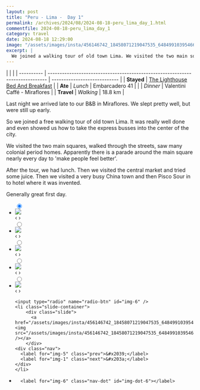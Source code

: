 ```yaml
---
layout: post
title: "Peru - Lima -  Day 1"
permalink: /archives/2024/08/2024-08-18-peru_lima_day_1.html
commentfile: 2024-08-18-peru_lima_day_1
category: travel
date: 2024-08-18 12:29:00
image: "/assets/images/insta/456146742_18458071219047535_6484991039546603785_n_17933512256909115.jpg"
excerpt: |
  We joined a walking tour of old town Lima. We visited the two main squares, walked through the streets, saw the central market and China town.
---
```


|            |                                                                               |
| ---------- | ----------------------------------------------------------------------------- | ---------------------------- |
| **Stayed** | [The Lighthouse Bed And Breakfast](https://maps.app.goo.gl/zTdsRLW8QgG8SFzp6) |
| **Ate**    | _Lunch_                                                                       | Embarcadero 41               |
|            | _Dinner_                                                                      | Valentini Caffé - Miraflores |
| **Travel** | _Walking_                                                                     | 18.8 km                      |

Last night we arrived late to our B&B in Miraflores. We slept pretty well, but were still up early.

So we joined a free walking tour of old town Lima. It was really well done and even showed us how to take the express busses into the center of the city.

We visited the two main squares, walked through the streets, saw many colonial period homes. Apparently there is a parade around the main square nearly every day to 'make people feel better'.

After the tour, we had lunch. Then we visited the central market and tried some juice. Then we visited a very busy China town and then Pisco Sour in to hotel where it was invented.

Generally great first day.

<ul class="slides">
    <input type="radio" name="radio-btn" id="img-1" checked="checked" />
    <li class="slide-container">
        <div class="slide">
          <a href="/assets/images/insta/455738279_18458071228047535_8232766050961783646_n_18036359663106531.jpg"><img src="/assets/images/insta/455738279_18458071228047535_8232766050961783646_n_18036359663106531.jpg" /></a>
        </div>
    <div class="nav">
      <label for="img-6" class="prev">&#x2039;</label>
      <label for="img-2" class="next">&#x203a;</label>
    </div>
    </li>
        <input type="radio" name="radio-btn" id="img-2"  />
    <li class="slide-container">
        <div class="slide">
          <a href="/assets/images/insta/456254250_18458071237047535_298293817415686938_n_18064976044543422.jpg"><img src="/assets/images/insta/456254250_18458071237047535_298293817415686938_n_18064976044543422.jpg" /></a>
        </div>
    <div class="nav">
      <label for="img-1" class="prev">&#x2039;</label>
      <label for="img-3" class="next">&#x203a;</label>
    </div>
    </li>
        <input type="radio" name="radio-btn" id="img-3"  />
    <li class="slide-container">
        <div class="slide">
          <a href="/assets/images/insta/456312526_18458071249047535_7080854791775794441_n_18023601788460008.jpg"><img src="/assets/images/insta/456312526_18458071249047535_7080854791775794441_n_18023601788460008.jpg" /></a>
        </div>
    <div class="nav">
      <label for="img-2" class="prev">&#x2039;</label>
      <label for="img-4" class="next">&#x203a;</label>
    </div>
    </li>
        <input type="radio" name="radio-btn" id="img-4"  />
    <li class="slide-container">
        <div class="slide">
          <a href="/assets/images/insta/455736395_18458071258047535_483014358794175909_n_18018545846389136.jpg"><img src="/assets/images/insta/455736395_18458071258047535_483014358794175909_n_18018545846389136.jpg" /></a>
        </div>
    <div class="nav">
      <label for="img-3" class="prev">&#x2039;</label>
      <label for="img-5" class="next">&#x203a;</label>
    </div>
    </li>
        <input type="radio" name="radio-btn" id="img-5"  />
    <li class="slide-container">
        <div class="slide">
          <a href="/assets/images/insta/456237979_18458071270047535_5525004322749780439_n_17915764943881017.jpg"><img src="/assets/images/insta/456237979_18458071270047535_5525004322749780439_n_17915764943881017.jpg" /></a>
        </div>
    <div class="nav">
      <label for="img-4" class="prev">&#x2039;</label>
      <label for="img-6" class="next">&#x203a;</label>
    </div>
    </li>
    
    <input type="radio" name="radio-btn" id="img-6" />
    <li class="slide-container">
        <div class="slide">
          <a href="/assets/images/insta/456146742_18458071219047535_6484991039546603785_n_17933512256909115.jpg"><img src="/assets/images/insta/456146742_18458071219047535_6484991039546603785_n_17933512256909115.jpg" /></a>
        </div>
    <div class="nav">
      <label for="img-5" class="prev">&#x2039;</label>
      <label for="img-1" class="next">&#x203a;</label>
    </div>
    </li>
			
<li class="nav-dots">
      <label for="img-1" class="nav-dot" id="img-dot-1"></label>
      <label for="img-2" class="nav-dot" id="img-dot-2"></label>
      <label for="img-3" class="nav-dot" id="img-dot-3"></label>
      <label for="img-4" class="nav-dot" id="img-dot-4"></label>
      <label for="img-5" class="nav-dot" id="img-dot-5"></label>

      <label for="img-6" class="nav-dot" id="img-dot-6"></label>

</li>
</ul>
